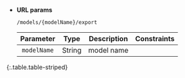 * **URL params**

    `/models/{modelName}/export`

    Parameter|Type|Description|Constraints
    :-------:|:--:|:---------:|:---------:
    `modelName` |String|model name|
{:.table.table-striped}

